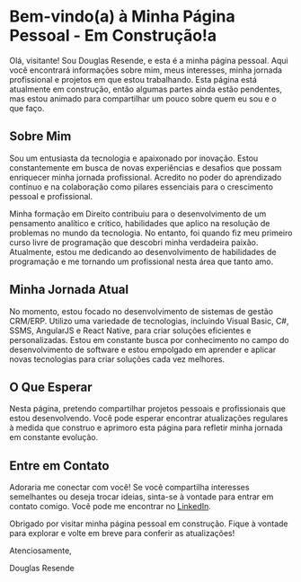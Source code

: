 # Bem-vindo(a) à Minha Página Pessoal - Em Construção!a

Olá, visitante! Sou Douglas Resende, e esta é a minha página pessoal. Aqui você encontrará informações sobre mim, meus interesses, minha jornada profissional e projetos em que estou trabalhando. Esta página está atualmente em construção,
então algumas partes ainda estão pendentes, mas estou animado para compartilhar um pouco sobre quem eu sou e o que faço.

## Sobre Mim

Sou um entusiasta da tecnologia e apaixonado por inovação. Estou constantemente em busca de novas experiências e desafios que possam enriquecer minha jornada profissional. Acredito no poder do aprendizado contínuo e na colaboração como pilares essenciais para o crescimento pessoal e profissional.

Minha formação em Direito contribuiu para o desenvolvimento de um pensamento analítico e crítico, habilidades que aplico na resolução de problemas no mundo da tecnologia. No entanto, foi quando fiz meu primeiro curso livre de programação que descobri minha verdadeira paixão. Atualmente, estou me dedicando ao desenvolvimento de habilidades de programação e me tornando um profissional nesta área que tanto amo.

## Minha Jornada Atual

No momento, estou focado no desenvolvimento de sistemas de gestão CRM/ERP. Utilizo uma variedade de tecnologias, incluindo Visual Basic, C#, SSMS, AngularJS e React Native, para criar soluções eficientes e personalizadas. Estou em constante busca por conhecimento no campo do desenvolvimento de software e estou empolgado em aprender e aplicar novas tecnologias para criar soluções cada vez melhores.

## O Que Esperar

Nesta página, pretendo compartilhar projetos pessoais e profissionais que estou desenvolvendo. Você pode esperar encontrar atualizações regulares à medida que construo e aprimoro esta página para refletir minha jornada em constante evolução.

## Entre em Contato

Adoraria me conectar com você! Se você compartilha interesses semelhantes ou deseja trocar ideias, sinta-se à vontade para entrar em contato comigo. Você pode me encontrar no [LinkedIn](https://www.linkedin.com/in/douglasmresende/).

Obrigado por visitar minha página pessoal em construção. Fique à vontade para explorar e volte em breve para conferir as atualizações!

Atenciosamente,

Douglas Resende
